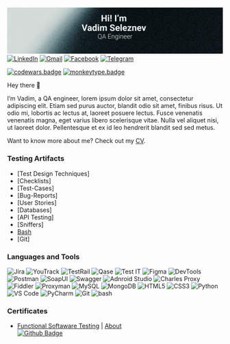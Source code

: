 [![Header](https://github.com/blackbirdbbye/blackbirdbbye/blob/main/assets/banner.png)](mailto:slvdmsv@gmail.com)
[![LinkedIn](https://img.shields.io/badge/-LinkedIn-090909?style=flat&logo=linkedin&logoColor=0a66c2)](https://www.linkedin.com/in/vadimseleznev/)
[![Gmail](https://img.shields.io/badge/-Gmail-090909?style=flat&logo=Gmail&logoColor=ea4335)](mailto:slvdmsv@gmail.com)
[![Facebook](https://img.shields.io/badge/-Facebook-090909?style=flat&logo=Facebook&logoColor=1877f2)]()
[![Telegram](https://img.shields.io/badge/-Telegram-090909?style=flat&logo=telegram&logoColor=3390ec)](https://t.me/blackbirdbbye)<br>

[![codewars.badge]][codewars]
[![monkeytype.badge]][monkeytype]

Hey there 👋

I’m Vadim, a QA engineer, lorem ipsum dolor sit amet, consectetur adipiscing elit. Etiam sed purus auctor, blandit odio sit amet, finibus risus. Ut odio mi, lobortis ac lectus at, laoreet posuere lectus. Fusce venenatis venenatis magna, eget varius libero scelerisque vitae. Nulla vel aliquet nisi, ut laoreet dolor. Pellentesque et ex id leo hendrerit blandit sed sed metus.

Want to know more about me? Check out my [CV]().

### Testing Artifacts
- [Test Design Techniques]
- [Checklists]
- [Test-Cases]
- [Bug-Reports]
- [User Stories]
- [Databases]
- [API Testing]
- [Sniffers]
- [Bash](https://github.com/blackbirdbbye/bash#all-the-bash-commands-that-ive-used-in-practical-and-commercial-projects)
- [Git]


### Languages and Tools
![Jira](https://img.shields.io/badge/-Jira-090909?style=flat-square&logo=jira)
![YouTrack](https://img.shields.io/badge/-YouTrack-090909?style=flat-square&logo=youtrack&logoColor=E9D54D)
![TestRail](https://img.shields.io/badge/-TestRail-090909?style=flat-square&logo=TestRail)
![Qase](https://img.shields.io/badge/-Qase-090909?style=flat-square&logo=qase&logoColor=F8C52C)
![Test IT](https://img.shields.io/badge/-TestIT-090909?style=flat-square&logo=testit&logoColor=F88C00)
![Figma](https://img.shields.io/badge/-Figma-090909?style=flat-square&logo=figma)
![DevTools](https://img.shields.io/badge/-DevTools-090909?style=flat-square&logo=)
![Postman](https://img.shields.io/badge/-Postman-090909?style=flat-square&logo=postman)
![SoapUI](https://img.shields.io/badge/-SoapUI-090909?style=flat-square&logo=SoapUI)
![Swagger](https://img.shields.io/badge/-Swagger-090909?style=flat-square&logo=swagger)
![Adnroid Studio](https://img.shields.io/badge/-AndroidStudio-090909?style=flat-square&logo=androidstudio)
![Charles Proxy](https://img.shields.io/badge/-CharlesProxy-090909?style=flat-square&logo=CharlesProxy)
![Fiddler](https://img.shields.io/badge/-Fiddler-090909?style=flat-square&logo=fiddler)
![Proxyman](https://img.shields.io/badge/-Proxyman-090909?style=flat-square&logo=Proxyman)
![MySQL](https://img.shields.io/badge/-MySQL-090909?style=flat-square&logo=mysql)
![MongoDB](https://img.shields.io/badge/-MongoDB-090909?style=flat-square&logo=MongoDB)
![HTML5](https://img.shields.io/badge/-HTML5-090909?style=flat-square&logo=html5)
![CSS3](https://img.shields.io/badge/-CSS3-090909?style=flat-square&logo=css3)
![Python](https://img.shields.io/badge/-Python-090909?style=flat-square&logo=python)
![VS Code](https://img.shields.io/badge/-VSCode-090909?style=flat-square&logo=visualstudiocode&logoColor=47C5FB)
![PyCharm](https://img.shields.io/badge/-PyCharm-090909?style=flat-square&logo=pycharm&logoColor=097CDB)
![Git](https://img.shields.io/badge/-Git-090909?style=flat-square&logo=git)
![bash](https://img.shields.io/badge/-Bash-090909?style=flat-square&logo=bash)<br>



### Certificates
- [Functional Softaware Testing]() | [About](https://artsiomrusau.com/qa-from-scratch)<br>
[![Github Badge](https://img.shields.io/badge/@artichokeee-090909?style=flat-squa&logo=Github&logoColor=white)](https://github.com/artichokeee)


[codewars.badge]: https://www.codewars.com/users/blackbirdbbye/badges/small
[codewars]:https://www.codewars.com/users/blackbirdbbye
[monkeytype.badge]: https://img.shields.io/endpoint?style=flat&url=https%3A%2F%2Fmonkeytype-badge-vhd5lan7mmhz.runkit.sh%3Fmessage%3D62wpm%26label%3Dmonkeytype%26style%26logoVariant%3Done
[monkeytype]: https://monkeytype.com/profile/bb_blackbird




